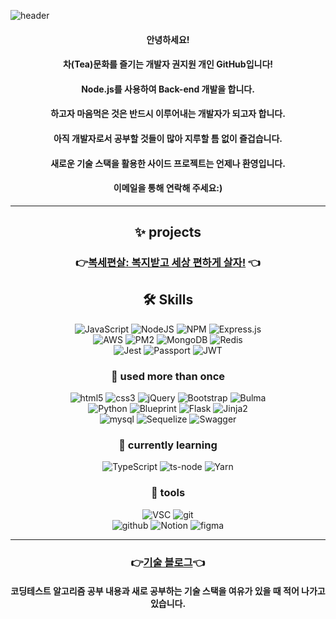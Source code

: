 <!--
- 🔭 I’m currently working on ...
- 👯 I’m looking to collaborate on ...
- 🤔 I’m looking for help with ...
- 💬 Ask me about ...
- 📫 How to reach me: ...
- 😄 Pronouns: ...
- ⚡ Fun fact: ...
 <img src=""/>
![]()
-->
![header](https://capsule-render.vercel.app/api?type=waving&color=auto&height=300&section=header&text=Hello,%20There!&fontSize=90&desc=This%20is%20jiwon%20kwon&descAlignY=70&descAlign=60)

<div align=center>

#### 안녕하세요!
#### 차(Tea)문화를 즐기는 개발자 권지원 개인 GitHub입니다!
#### Node.js를 사용하여 Back-end 개발을 합니다.
#### 하고자 마음먹은 것은 반드시 이루어내는 개발자가 되고자 합니다.
#### 아직 개발자로서 공부할 것들이 많아 지루할 틈 없이 즐겁습니다.
#### 새로운 기술 스택을 활용한 사이드 프로젝트는 언제나 환영입니다.
#### 이메일을 통해 연락해 주세요:)

---
## ✨ projects

### 👉[복세편살: 복지받고 세상 편하게 살자!][boksei-link] 👈

[boksei-link]: https://github.com/bokjiri/back-end '복세편살 Backend GitHub 바로가기'

## 🛠 Skills

![JavaScript](https://img.shields.io/badge/javascript-%23323330.svg?style=for-the-badge&logo=javascript&logoColor=%23F7DF1E)
![NodeJS](https://img.shields.io/badge/node.js-6DA55F?style=for-the-badge&logo=node.js&logoColor=white)
![NPM](https://img.shields.io/badge/NPM-%23000000.svg?style=for-the-badge&logo=npm&logoColor=white)
![Express.js](https://img.shields.io/badge/express.js-%23404d59.svg?style=for-the-badge&logo=express&logoColor=%2361DAFB)
<br>
![AWS](https://img.shields.io/badge/AWS-%23FF9900.svg?style=for-the-badge&logo=amazon-aws&logoColor=white)
![PM2](https://img.shields.io/badge/PM2-2B037A?style=for-the-badge&logo=PM2&logoColor=white)
![MongoDB](https://img.shields.io/badge/MongoDB-47A248?style=for-the-badge&logo=MongoDB&logoColor=white)
![Redis](https://img.shields.io/badge/redis-%23DD0031.svg?style=for-the-badge&logo=redis&logoColor=white)
<br>
![Jest](https://img.shields.io/badge/Jest-C21325?style=for-the-badge&logo=Jest&logoColor=white)
![Passport](https://img.shields.io/badge/Passport-34E27A?style=for-the-badge&logo=Passport&logoColor=white)
![JWT](https://img.shields.io/badge/JSON%20Web%20Tokens-000000?style=for-the-badge&logo=JSON%20Web%20Tokens&logoColor=white)

### 🌱 used more than once

![html5](https://img.shields.io/badge/html5-E34F26?style=for-the-badge&logo=html5&logoColor=white)
![css3](https://img.shields.io/badge/css3-1572B6?style=for-the-badge&logo=css3&logoColor=white)
![jQuery](https://img.shields.io/badge/jQuery-0769AD?style=for-the-badge&logo=jQuery&logoColor=white)
![Bootstrap](https://img.shields.io/badge/Bootstrap-7952B3?style=for-the-badge&logo=Bootstrap&logoColor=white)
![Bulma](https://img.shields.io/badge/Bulma-00D1B2?style=for-the-badge&logo=Bulma&logoColor=white)
<br>
![Python](https://img.shields.io/badge/Python-3776AB?style=for-the-badge&logo=Python&logoColor=white)
![Blueprint](https://img.shields.io/badge/Blueprint-137CBD?style=for-the-badge&logo=Blueprint&logoColor=white)
![Flask](https://img.shields.io/badge/Flask-000000?style=for-the-badge&logo=Flask&logoColor=white)
![Jinja2](https://img.shields.io/badge/Jinja2-B41717?style=for-the-badge&logo=Jinja&logoColor=white)
<br>
![mysql](https://img.shields.io/badge/mysql-%2300f.svg?style=for-the-badge&logo=mysql&logoColor=white)
![Sequelize](https://img.shields.io/badge/Sequelize-52B0E7?style=for-the-badge&logo=Sequelize&logoColor=white)
![Swagger](https://img.shields.io/badge/Swagger-85EA2D?style=for-the-badge&logo=Swagger&logoColor=white)
    
### 🌊 currently learning

![TypeScript](https://img.shields.io/badge/TypeScript-3178C6?style=for-the-badge&logo=TypeScript&logoColor=white)
![ts-node](https://img.shields.io/badge/tsnode-3178C6?style=for-the-badge&logo=ts-node&logoColor=white)
![Yarn](https://img.shields.io/badge/Yarn-2C8EBB?style=for-the-badge&logo=Yarn&logoColor=white)

### 🔅 tools

![VSC](https://img.shields.io/badge/Visual%20Studio%20Code-0078d7.svg?style=for-the-badge&logo=visual-studio-code&logoColor=white)
![git](https://img.shields.io/badge/git-%23F05033.svg?style=for-the-badge&logo=git&logoColor=white)
<br>
![github](https://img.shields.io/badge/github-%23121011.svg?style=for-the-badge&logo=github&logoColor=white)
![Notion](https://img.shields.io/badge/Notion-000000?style=for-the-badge&logo=Notion&logoColor=white)
![figma](https://img.shields.io/badge/figma-%23F24E1E.svg?style=for-the-badge&logo=figma&logoColor=white)
    
---

### 👉[기술 블로그][blog-link]👈

[blog-link]: https://blog.naver.com/jiwonkwon97 '권지원 기술 블로그 바로가기!'

#### <b>코딩테스트 알고리즘 공부 내용과 새로 공부하는 기술 스택을 여유가 있을 때 적어 나가고 있습니다.</b>
         
</div>
